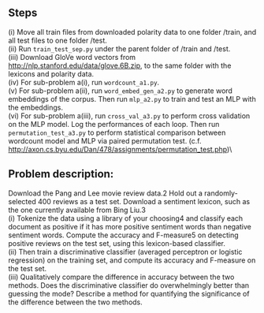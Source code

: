 ## Steps
(i) Move all train files from downloaded polarity data to one folder /train, and all test files to one folder /test.\
(ii) Run ```train_test_sep.py``` under the parent folder of /train and /test.\
(iii) Download GloVe word vectors from http://nlp.stanford.edu/data/glove.6B.zip, to the same folder with the lexicons and polarity data.\
(iv) For sub-problem a(i), run ```wordcount_a1.py```.\
(v) For sub-problem a(ii), run ```word_embed_gen_a2.py``` to generate word embeddings of the corpus. Then run ```mlp_a2.py``` to train and test an MLP with the embeddings.\
(vi) For sub-problem a(iii), run ```cross_val_a3.py``` to perform cross validation on the MLP model. Log the performances of each loop. Then run ```permutation_test_a3.py``` to perform statistical comparison between wordcount model and MLP via paired permutation test. (c.f. http://axon.cs.byu.edu/Dan/478/assignments/permutation_test.php)\

## Problem description:
Download the Pang and Lee movie review data.2 Hold out a randomly-selected 400
reviews as a test set. Download a sentiment lexicon, such as the one currently available
from Bing Liu.3\
(i) Tokenize the data using a library of your choosing4 and classify each document as positive if it has more positive sentiment words than negative sentiment words. Compute the accuracy and F-measure5 on detecting positive reviews on the test set, using this lexicon-based classifier.\
(ii) Then train a discriminative classifier (averaged perceptron or logistic regression) on the training set, and compute its accuracy and F-measure on the test set.\
(iii) Qualitatively compare the difference in accuracy between the two methods. Does the discriminative classifier do overwhelmingly better than guessing the mode? Describe a method for quantifying the significance of the difference between the two methods.
